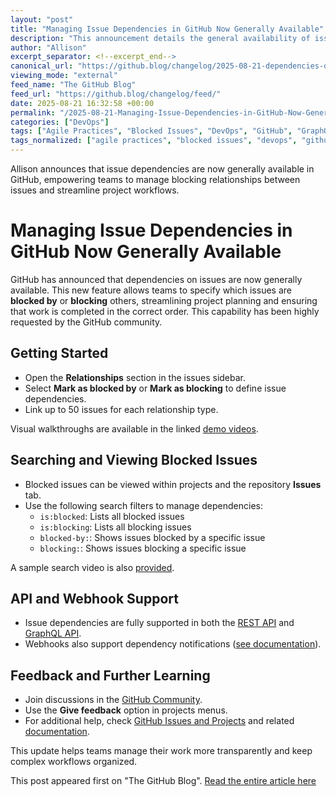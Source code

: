 ```yaml
---
layout: "post"
title: "Managing Issue Dependencies in GitHub Now Generally Available"
description: "This announcement details the general availability of issue dependencies in GitHub. Teams can now specify which issues block or are blocked by others, facilitating better project planning and workflow management. The update covers usage within the UI, searching via new filters, and support through REST and GraphQL APIs as well as webhooks."
author: "Allison"
excerpt_separator: <!--excerpt_end-->
canonical_url: "https://github.blog/changelog/2025-08-21-dependencies-on-issues"
viewing_mode: "external"
feed_name: "The GitHub Blog"
feed_url: "https://github.blog/changelog/feed/"
date: 2025-08-21 16:32:58 +00:00
permalink: "/2025-08-21-Managing-Issue-Dependencies-in-GitHub-Now-Generally-Available.html"
categories: ["DevOps"]
tags: ["Agile Practices", "Blocked Issues", "DevOps", "GitHub", "GraphQL API", "Issue Dependencies", "News", "Project Management", "REST API", "Software Development", "Team Collaboration", "Webhooks", "Workflow Automation"]
tags_normalized: ["agile practices", "blocked issues", "devops", "github", "graphql api", "issue dependencies", "news", "project management", "rest api", "software development", "team collaboration", "webhooks", "workflow automation"]
---
```


Allison announces that issue dependencies are now generally available in GitHub, empowering teams to manage blocking relationships between issues and streamline project workflows.<!--excerpt_end-->

# Managing Issue Dependencies in GitHub Now Generally Available

GitHub has announced that dependencies on issues are now generally available. This new feature allows teams to specify which issues are **blocked by** or **blocking** others, streamlining project planning and ensuring that work is completed in the correct order. This capability has been highly requested by the GitHub community.

## Getting Started

- Open the **Relationships** section in the issues sidebar.
- Select **Mark as blocked by** or **Mark as blocking** to define issue dependencies.
- Link up to 50 issues for each relationship type.

Visual walkthroughs are available in the linked [demo videos](https://github.blog/wp-content/uploads/2025/08/mark_blocked_by.mp4#t=0.001).

## Searching and Viewing Blocked Issues

- Blocked issues can be viewed within projects and the repository **Issues** tab.
- Use the following search filters to manage dependencies:
  - `is:blocked`: Lists all blocked issues
  - `is:blocking`: Lists all blocking issues
  - `blocked-by:`: Shows issues blocked by a specific issue
  - `blocking:`: Shows issues blocking a specific issue

A sample search video is also [provided](https://github.blog/wp-content/uploads/2025/08/search_blocked_by.mp4#t=0.001).

## API and Webhook Support

- Issue dependencies are fully supported in both the [REST API](https://docs.github.com/rest/issues/issue-dependencies?versionId=free-pro-team@latest&page=mutations&apiVersion=2022-11-28) and [GraphQL API](https://docs.github.com/graphql/reference/mutations#addblockedby).
- Webhooks also support dependency notifications ([see documentation](https://docs.github.com/webhooks/webhook-events-and-payloads#issue_dependencies)).

## Feedback and Further Learning

- Join discussions in the [GitHub Community](https://github.com/orgs/community/discussions/categories/projects-and-issues).
- Use the **Give feedback** option in projects menus.
- For additional help, check [GitHub Issues and Projects](https://github.com/features/issues) and related [documentation](https://docs.github.com/issues).

This update helps teams manage their work more transparently and keep complex workflows organized.

This post appeared first on "The GitHub Blog". [Read the entire article here](https://github.blog/changelog/2025-08-21-dependencies-on-issues)
